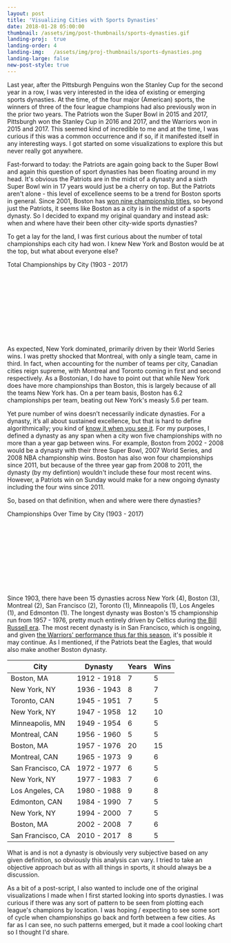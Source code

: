 ```yaml
---
layout: post
title: 'Visualizing Cities with Sports Dynasties'
date: 2018-01-28 05:00:00
thumbnail: /assets/img/post-thumbnails/sports-dynasties.gif
landing-proj:  true
landing-order: 4
landing-img:   /assets/img/proj-thumbnails/sports-dynasties.png
landing-large: false
new-post-style: true
---
```


Last year, after the Pittsburgh Penguins won the Stanley Cup for the second year in a row, I was very interested in the idea of existing or emerging sports dynasties. At the time, of the four major (American) sports, the winners of three of the four league champions had also previously won in the prior two years. The Patriots won the Super Bowl in 2015 and 2017, Pittsburgh won the Stanley Cup in 2016 and 2017, and the Warriors <span id="sd-footnote-1" class="footnote">won in</span> 2015 and 2017. This seemed kind of incredible to me and at the time, I was curious if this was a common occurrence and if so, if it manifested itself in any interesting ways. I got started on some visualizations to explore this but never really got anywhere.

Fast-forward to today: the Patriots are again going back to the Super Bowl and again this question of sport dynasties has been floating around in my head. It's obvious the Patriots are in the midst of a dynasty and a sixth Super Bowl win in 17 years would just be a cherry on top. But the Patriots aren't alone - this level of excellence seems to be a trend for Boston sports in general. Since 2001, Boston has [won nine championship titles](https://www.pressherald.com/2017/01/30/tom-caron-bostons-had-nine-sports-titles-since-2001-and-patriots-look-to-make-it-10-on-sunday/), so beyond just the Patriots, it seems like Boston as a city is in the midst of a sports dynasty. So I decided to expand my original quandary and instead ask: when and where have their been other city-wide sports dynasties?

<!-- more -->

To get a lay for the land, I was first curious about the number of total championships each city had won. I knew New York and Boston would be at the top, but <span id="sd-footnote-2" class="footnote">what about everyone else</span>?

<p id="d3-sd-barchart-title">Total Championships by City (1903 - 2017)</p>
<div id="d3-sd-barchart-container">
    <svg id="d3-sd-barchart"></svg>
</div>

As expected, New York dominated, primarily driven by their World Series wins. I was pretty shocked that Montreal, with only a single team, came in third. In fact, when accounting for the number of teams per city, Canadian cities reign supreme, with Montreal and Toronto coming in first and second respectively. As a Bostonian, I do have to point out that while New York does have more championships than Boston, this is largely because of all the teams New York has. On a per team basis, Boston has 6.2 championships per team, beating out New York's measly 5.6 per team.

Yet pure number of wins doesn’t necessarily indicate dynasties. For a dynasty, it’s all about sustained excellence, but that is hard to define algorithmically; you kind of [know it when you see it](https://en.wikipedia.org/wiki/I_know_it_when_I_see_it). For my purposes, I defined a dynasty as any span when a city won five championships with no more than a year gap between wins. For example, Boston from 2002 - 2008 would be a dynasty with their three Super Bowl, 2007 World Series, and 2008 NBA championship wins. Boston has also won four championships since 2011, but because of the three year gap from 2008 to 2011, the dynasty (by my defintion) wouldn't include these four most recent wins. However, a Patriots win on Sunday would make for a new ongoing dynasty including the four wins since 2011.

So, based on that definition, when and where were there dynasties?

<p id="d3-sd-barchart-title">Championships Over Time by City (1903 - 2017)</p>
<div id="d3-sd-dotchart-container">
    <svg id="d3-sd-dotchart"></svg>
</div>

Since 1903, there have been 15 dynasties across New York (4), Boston (3), Montreal (2), San Francisco (2), Toronto (1), Minneapolis (1), Los Angeles (1), and Edmonton (1). The longest dynasty was Boston's 15 championship run from 1957 - 1976, pretty much entirely driven by Celtics during [the Bill Russell era](https://en.wikipedia.org/wiki/Boston_Celtics#1957%E2%80%931969:_The_Bill_Russell_era). The most recent dynasty is in San Francisco, which is ongoing, and given [the Warriors' performance thus far this season](https://projects.fivethirtyeight.com/2018-nba-predictions/), it's possible it may continue. As I mentioned, if the Patriots beat the Eagles, that would also make <span id="sd-footnote-3" class="footnote">another Boston dynasty</span>.

<table id="dynasties-table">
    <thead>
    <tr>
        <th>City</th><th>Dynasty</th><th>Years</th><th>Wins</th>
    </tr>
    </thead>
    <tbody>
        <tr><td>Boston, MA</td><td>1912 - 1918</td><td>7</td><td>5</td></tr>
        <tr><td>New York, NY</td><td>1936 - 1943</td><td>8</td><td>7</td></tr>
        <tr><td>Toronto, CAN</td><td>1945 - 1951</td><td>7</td><td>5</td></tr>
        <tr><td>New York, NY</td><td>1947 - 1958</td><td>12</td><td>10</td></tr>
        <tr><td>Minneapolis, MN</td><td>1949 - 1954</td><td>6</td><td>5</td></tr>
        <tr><td>Montreal, CAN</td><td>1956 - 1960</td><td>5</td><td>5</td></tr>
        <tr><td>Boston, MA</td><td>1957 - 1976</td><td>20</td><td>15</td></tr>
        <tr><td>Montreal, CAN</td><td>1965 - 1973</td><td>9</td><td>6</td></tr>
        <tr><td>San Francisco, CA</td><td>1972 - 1977</td><td>6</td><td>5</td></tr>
        <tr><td>New York, NY</td><td>1977 - 1983</td><td>7</td><td>6</td></tr>
        <tr><td>Los Angeles, CA</td><td>1980 - 1988</td><td>9</td><td>8</td></tr>
        <tr><td>Edmonton, CAN</td><td>1984 - 1990</td><td>7</td><td>5</td></tr>
        <tr><td>New York, NY</td><td>1994 - 2000</td><td>7</td><td>5</td></tr>
        <tr><td>Boston, MA</td><td>2002 - 2008</td><td>7</td><td>6</td></tr>
        <tr><td>San Francisco, CA</td><td>2010 - 2017</td><td>8</td><td>5</td></tr>
    </tbody>
</table>

What is and is not a dynasty is obviously very subjective based on any given definition, so obviously this analysis can vary. I tried to take an objective approach but as with all things in sports, it should always be a discussion.

As a bit of a post-script, I also wanted to include one of the original visualizations I made when I first started looking into sports dynasties. I was curious if there was any sort of pattern to be seen from plotting each league's champions by location. I was hoping / expecting to see some sort of cycle when championships go back and forth between a few cities. As far as I can see, no such patterns emerged, but it made a cool looking chart so I thought I'd share.

<div id="d3-sd-map-container">
    <svg id="d3-sd-map"></svg>
</div>

<link rel="stylesheet" href="/projects/sports-dynasties/css/style.css">

<script type="text/javascript" src='/projects/sports-dynasties/js/bar.js'></script>
<script type="text/javascript" src='/projects/sports-dynasties/js/dot.js'></script>
<script type="text/javascript" src='/projects/sports-dynasties/js/map.js'></script>
<script type="text/javascript" src='/projects/sports-dynasties/js/main.js'></script>


